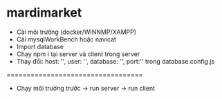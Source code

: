 # mardimarket
- Cài môi trường (docker/WINNMP/XAMPP)
- Cài mysqlWorkBench hoặc navicat
- Import database
- Chạy npm i tại server và client
trong server
- Thay đổi:
    host: '',
    user: '',
    database: '',
    port:'' 
trong database.config.js

==================================
- Chạy môi trường trước -> run server -> run client


